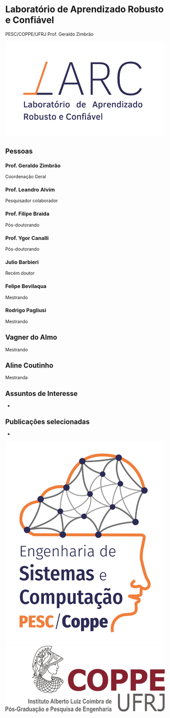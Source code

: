 # Laboratório de Aprendizado Robusto e Confiável
PESC/COPPE/UFRJ
Prof. Geraldo Zimbrão

![Logo LARC](logo_larc.png)

## Pessoas

### Prof. Geraldo Zimbrão
Coordenação Geral

### Prof. Leandro Alvim
Pesquisador colaborador

### Prof. Filipe Braida
Pós-doutorando 

### Prof. Ygor Canalli
Pós-doutorando

### Julio Barbieri
Recém doutor

### Felipe Bevilaqua
Mestrando

### Rodrigo Pagliusi
Mestrando

## Vagner do Almo
Mestrando

## Aline Coutinho
Mestranda

## Assuntos de Interesse

- 

## Publicações selecionadas

- 


![Logo PESC](logo_pesc.png)
![Logo COPPE](logo_coppe.jpg)
